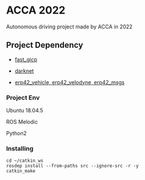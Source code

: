 # ACCA 2022

Autonomous driving project made by ACCA in 2022

## Project Dependency

- [fast_gicp](https://github.com/SMRT-AIST/fast_gicp)

- [darknet](https://github.com/leggedrobotics/darknet)

- [erp42_vehicle, erp42_velodyne, erp42_msgs](https://github.com/jdj2261/ERP42-ROS)

### Project Env

Ubuntu 18.04.5

ROS Melodic

Python2

### Installing

```
cd ~/catkin_ws
rosdep install --from-paths src --ignore-src -r -y
catkin_make
```
